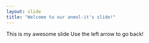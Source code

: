 ```yaml
---
layout: slide
title: "Welcome to our anmol-it's slide!"
---
```

This is my awesome slide
Use the left arrow to go back!